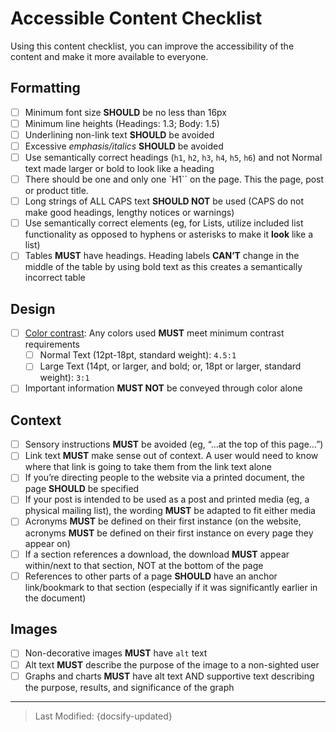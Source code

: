 # Accessible Content Checklist

Using this content checklist, you can improve the accessibility of the content and make it more available to everyone.

## Formatting

- [ ] Minimum font size **SHOULD** be no less than 16px
- [ ] Minimum line heights (Headings: 1.3; Body: 1.5)
- [ ] Underlining non-link text **SHOULD** be avoided
- [ ] Excessive *emphasis/italics* **SHOULD** be avoided
- [ ] Use semantically correct headings (`h1`, `h2`, `h3`, `h4`, `h5`, `h6`) and not Normal text made larger or bold to look like a heading
- [ ] There should be one and only one `H1`` on the page. This the page, post or product title.
- [ ] Long strings of ALL CAPS text **SHOULD NOT** be used (CAPS do not make good headings, lengthy notices or warnings)
- [ ] Use semantically correct elements (eg, for Lists, utilize included list functionality as opposed to hyphens or asterisks to make it **look** like a list)
- [ ] Tables **MUST** have headings. Heading labels **CAN’T** change in the middle of the table by using bold text as this creates a semantically incorrect table

## Design

- [ ] [Color contrast](https://webaim.org/resources/contrastchecker/): Any colors used **MUST** meet minimum contrast requirements
  - [ ] Normal Text (12pt-18pt, standard weight): `4.5:1`
  - [ ] Large Text (14pt, or larger, and bold; or, 18pt or larger, standard weight): `3:1`
- [ ] Important information **MUST NOT** be conveyed through color alone

## Context

- [ ] Sensory instructions **MUST** be avoided (eg, “...at the top of this page…”)
- [ ] Link text **MUST** make sense out of context. A user would need to know where that link is going to take them from the link text alone
- [ ] If you’re directing people to the website via a printed document, the page **SHOULD** be specified
- [ ] If your post is intended to be used as a post and printed media (eg, a physical mailing list), the wording **MUST** be adapted to fit either media
- [ ] Acronyms **MUST** be defined on their first instance (on the website, acronyms **MUST** be defined on their first instance on every page they appear on)
- [ ] If a section references a download, the download **MUST** appear within/next to that section, NOT at the bottom of the page
- [ ] References to other parts of a page **SHOULD** have an anchor link/bookmark to that section (especially if it was significantly earlier in the document)

## Images

- [ ] Non-decorative images **MUST** have `alt` text
- [ ] Alt text **MUST** describe the purpose of the image to a non-sighted user
- [ ] Graphs and charts **MUST** have alt text AND supportive text describing the purpose, results, and significance of the graph

---

> Last Modified: {docsify-updated}
